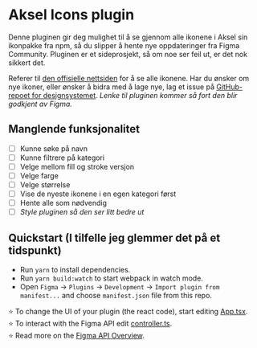 # Aksel Icons plugin

Denne pluginen gir deg mulighet til å se gjennom alle ikonene i Aksel sin ikonpakke fra npm, så du slipper å hente nye oppdateringer fra Figma Community. Pluginen er et sideprosjekt, så om noe ser feil ut, er det nok sikkert det.

Referer til [den offisielle nettsiden](https://aksel.nav.no/ikoner) for å se alle ikonene.
Har du ønsker om nye ikoner, eller ønsker å bidra med å lage nye, lag et issue på [GitHub-repoet for designsystemet](https://github.com/navikt/aksel).
*Lenke til pluginen kommer så fort den blir godkjent av Figma.*

## Manglende funksjonalitet

- [ ] Kunne søke på navn
- [ ] Kunne filtrere på kategori
- [ ] Velge mellom fill og stroke versjon
- [ ] Velge farge
- [ ] Velge størrelse
- [ ] Vise de nyeste ikonene i en egen kategori først
- [ ] Hente alle som nødvendig
- [ ] *Style pluginen så den ser litt bedre ut*

## Quickstart (I tilfelle jeg glemmer det på et tidspunkt)

- Run `yarn` to install dependencies.
- Run `yarn build:watch` to start webpack in watch mode.
- Open `Figma` -> `Plugins` -> `Development` -> `Import plugin from manifest...` and choose `manifest.json` file from this repo.

⭐ To change the UI of your plugin (the react code), start editing [App.tsx](./src/app/components/App.tsx).  
⭐ To interact with the Figma API edit [controller.ts](./src/plugin/controller.ts).  
⭐ Read more on the [Figma API Overview](https://www.figma.com/plugin-docs/api/api-overview/).

